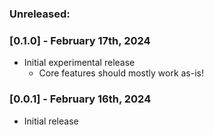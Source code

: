 ### Unreleased:

### [0.1.0] - February 17th, 2024

- Initial experimental release
  - Core features should mostly work as-is!

### [0.0.1] - February 16th, 2024

- Initial release
